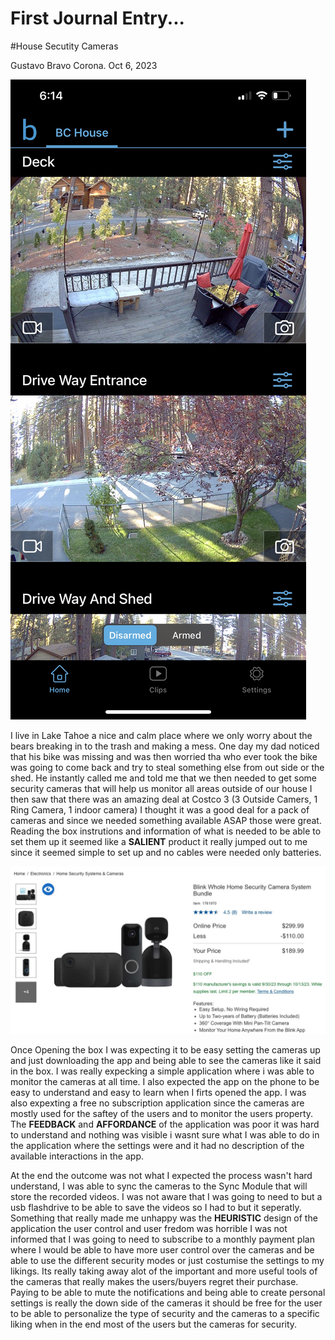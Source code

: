# First Journal Entry...

#House Secutity Cameras

Gustavo Bravo Corona. 
Oct 6, 2023

![A photo of Costco, camera deal](/assets/IMG_7900.jpeg)

I live in Lake Tahoe a nice and calm place where we only worry about the bears breaking in to the trash and making a mess. One day my dad noticed that his bike was missing and was then worried tha who ever took the bike was going to come back and try to steal something else from out side or the shed. He instantly called me and told me that we then needed to get some security cameras that will help us monitor all areas outside of our house I then saw that there was an amazing deal at Costco 3 (3 Outside Camers, 1 Ring Camera, 1 indoor camera) I thought it was a good deal for a pack of cameras and since we needed something available ASAP those were great. Reading the box instrutions and information of what is needed to be able to set them up it seemed like a **SALIENT** product it really jumped out to me since it seemed simple to set up and no cables were needed only batteries. 

![A photo of Cameras et up in the app](/assets/Screenshot_2023-10-06_at_6.15.24_PM.jpeg)

Once Opening the box I was expecting it to be easy setting the cameras up and just downloading the app and being able to see the cameras like it said in the box. I was really expecking a simple application where i was able to monitor the cameras at all time. I also expected the app on the phone to be easy to understand and easy to learn when I firts opened the app. I was also expexting a free no subscription application since the cameras are mostly used for the saftey of the users and to monitor the users property. The **FEEDBACK** and **AFFORDANCE** of the application was poor it was hard to understand and nothing was visible i wasnt sure what I was able to do in the application where the settings were and it had no description of the available interactions in the app. 

At the end the outcome was not what I expected the process wasn't hard understand, I was able to sync the cameras to the Sync Module that will store the recorded videos. I was not aware that I was going to need to but a usb flashdrive to be able to save the videos so I had to but it seperatly. Something that really made me unhappy was the **HEURISTIC** design of the application the user control and user fredom was horrible I was not informed that I was going to need to subscribe to a monthly payment plan where I would be able to have more user control over the cameras and be able to use the different security modes or just costumise the settings to my likings. Its really taking away alot of the important and more useful tools of the cameras that really makes the users/buyers regret their purchase. Paying to be able to mute the notifications and being able to create personal settings is really the down side of the cameras it should be free for the user to be able to personalize the type of security and the cameras to a specific liking when in the end most of the users but the cameras for security. 
